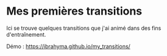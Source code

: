 # Mes premières transitions

Ici se trouve quelques transitions que j'ai animé dans des fins d'entraînement.

Démo : https://ibrahyma.github.io/my_transitions/
